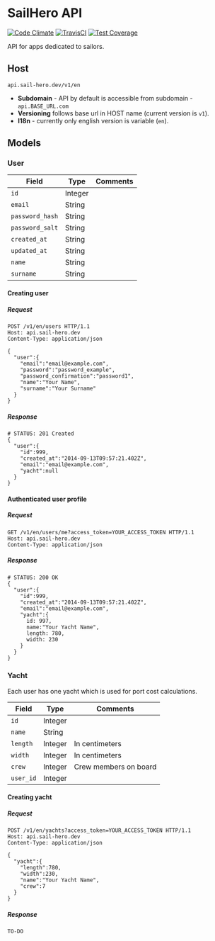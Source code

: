 SailHero API
============
[![Code Climate](https://codeclimate.com/github/czajkovsky/sailhero-api.png)](https://codeclimate.com/github/czajkovsky/sailhero-api)
[![TravisCI](https://travis-ci.org/czajkovsky/sailhero-api.svg)](https://travis-ci.org/czajkovsky/sailhero-api)
[![Test Coverage](https://codeclimate.com/github/czajkovsky/sailhero-api/badges/coverage.svg)](https://codeclimate.com/github/czajkovsky/sailhero-api)

API for apps dedicated to sailors.


## Host

```
api.sail-hero.dev/v1/en
```

+ **Subdomain** -  API by default is accessible from subdomain - <code>api.BASE_URL.com</code>
+ **Versioning** follows base url in HOST name (current version is <code>v1</code>).
+ **I18n** - currently only english version is variable (<code>en</code>).

## Models

### User
| Field                      | Type    | Comments |
| -------------------------- | ------- | -------- |
| <code>id</code>            | Integer |          |
| <code>email</code>         | String  |          |
| <code>password_hash</code> | String  |          |
| <code>password_salt</code> | String  |          |
| <code>created_at</code>    | String  |          |
| <code>updated_at</code>    | String  |          |
| <code>name</code>          | String  |          |
| <code>surname</code>       | String  |          |

#### Creating user

##### Request
```
POST /v1/en/users HTTP/1.1
Host: api.sail-hero.dev
Content-Type: application/json

{
  "user":{
    "email":"email@example.com",
    "password":"password_example",
    "password_confirmation":"password1",
    "name":"Your Name",
    "surname":"Your Surname"
  }
}
```

##### Response
```
# STATUS: 201 Created
{
  "user":{
    "id":999,
    "created_at":"2014-09-13T09:57:21.402Z",
    "email":"email@example.com",
    "yacht":null
  }
}
```

#### Authenticated user profile

##### Request
```
GET /v1/en/users/me?access_token=YOUR_ACCESS_TOKEN HTTP/1.1
Host: api.sail-hero.dev
Content-Type: application/json
```

##### Response
```
# STATUS: 200 OK
{
  "user":{
    "id":999,
    "created_at":"2014-09-13T09:57:21.402Z",
    "email":"email@example.com",
    "yacht":{
      id: 997,
      name:"Your Yacht Name",
      length: 780,
      width: 230
    }
  }
}
```

### Yacht

Each user has one yacht which is used for port cost calculations.

| Field                | Type    | Comments              |
| -------------------- | ------- | --------------------- |
| <code>id</code>      | Integer |                       |
| <code>name</code>    | String  |                       |
| <code>length</code>  | Integer | In centimeters        |
| <code>width</code>   | Integer | In centimeters        |
| <code>crew</code>    | Integer | Crew members on board |
| <code>user_id</code> | Integer |                       |

#### Creating yacht

##### Request
```
POST /v1/en/yachts?access_token=YOUR_ACCESS_TOKEN HTTP/1.1
Host: api.sail-hero.dev
Content-Type: application/json

{
  "yacht":{
    "length":780,
    "width":230,
    "name":"Your Yacht Name",
    "crew":7
  }
}
```

##### Response
```
TO-DO
```

